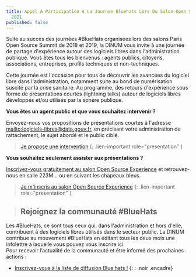 ```yaml
---
title: Appel A Participation A La Journee Bluehats Lors Du Salon Open Source Experience
  2021
published: false
---
```


Suite au succès des journées #BlueHats organisées lors des salons Paris Open Source Summit de 2018 et 2019, la DINUM vous invite à une journée de partage d'expérience autour des logiciels libres dans l'administration publique. Vous êtes tous les bienvenus : agents publics, citoyens, associations, entreprises, profils techniques et non-techniques. 

Cette journée est l'occasion pour tous de découvrir les avancées du logiciel libre dans l'administration, notamment suite au bond de numérisation suscité par la crise sanitaire. Au programme, des retours d'expérience sous forme de présentations courtes (lightning talks) autour de logiciels libres développés et/ou utilisés par la sphère publique. 

**Vous êtes un agent public et que vous souhaitez intervenir ?**

Envoyez-nous vos propositions de présentations courtes à l'adresse [mailto:logiciels-libres@data.gouv.fr](logiciels-libres@data.gouv.fr), en précisant votre administration de rattachement, le sujet abordé et le public ciblé. 

> [Je propose une intervention](mailto:logiciels-libres@data.gouv.fr)
{: .lien-important role="presentation" }

**Vous souhaitez seulement assister aux présentations ?**

[Inscrivez-vous gratuitement au salon Open Source Experience](https://www.opensource-experience.com/) et retrouvez-nous en salle 223M… ou en suivant les chapeaux bleus.

> [Je m'inscris au salon Open Source Experience](https://www.opensource-experience.com/)
{: .lien-important role="presentation" }

> ## Rejoignez la communauté #BlueHats ##
Les #BlueHats, ce sont tous ceux qui, dans l'administration et hors d'elle, contribuent à des logiciels libres utilisés dans le secteur public. La DINUM contribue au mouvement #BlueHats en éditant tous les deux mois une infolettre à laquelle vous pouvez vous inscrire ici. 
<br/>
Pour recevoir l’actualité de la communauté et être informé des prochaines actions :
* [Inscrivez-vous à la liste de diffusion Blue hats !](https://code.gouv.fr/newsletters/subscribe/bluehats@mail.codegouv.fr)
{: : .noir .encadre}
